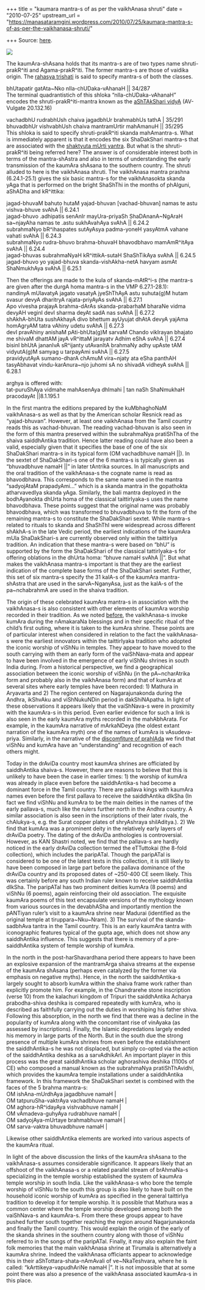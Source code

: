 +++
title = "kaumara mantra-s of as per the vaikhAnasa shruti"
date = "2010-07-25"
upstream_url = "https://manasataramgini.wordpress.com/2010/07/25/kaumara-mantra-s-of-as-per-the-vaikhanasa-shruti/"

+++
Source: [here](https://manasataramgini.wordpress.com/2010/07/25/kaumara-mantra-s-of-as-per-the-vaikhanasa-shruti/).

[![](https://i2.wp.com/lh3.ggpht.com/_hjuA1bE0hBw/TE0r_w2GkzI/AAAAAAAAB3Q/S_HsF2qH3I0/s800/skanda.JPG)](http://picasaweb.google.com/lh/photo/LLIMbk6xazy7UmTFcGSsTg?feat=embedwebsite)

The kaumAra-shAsana holds that its mantra-s are of two types name shruti-prakR^iti and Agama-prakR^iti. The former mantra-s are those of vaidika origin. The [rahasya trishati](https://manasataramgini.wordpress.com/2009/09/15/kumara-trishati/) is said to specify mantra-s of both the classes.

bhUtapatir gatAta\~Nko nIla-chUDaka-vAhanaH \|\| 34/287  
The terminal quadrantistich of this shloka “nIla-chUDaka-vAhanaH” encodes the shruti-prakR^iti-mantra known as the [aShTAkShari vidyA](https://manasataramgini.wordpress.com/2007/05/30/the-code-of-the-ashtakshari-vidya/)
(AV-Vulgate 20.132.16)

vachadbhU rudrabhUsh chaiva jagadbhUr brahmabhUs tathA \| 35/291  
bhuvadbhUr vishvabhUsh chaiva mantramUrtir mahAmanuH \|\| 35/295  
This shloka is said to specify shruti-prakR^iti skanda mahAmantra-s. What is immediately apparent is that it encodes the six ShaDakShari mantra-s that are associated with the [shaktyuta mUrti yantra](https://manasataramgini.wordpress.com/2007/08/19/kaumara-yantra-s-according-to-kaumara-tantra-sara-and-kumaradi-mantra-samuchchaya/). But what is the shruti-prakR^iti being referred here? The answer is of considerable interest both in terms of the mantra-shAstra and also in terms of understanding the early transmission of the kaumAra shAsana to the southern country. The shruti alluded to here is the vaikhAnasa shruti. The vaikhAnasa mantra prashna (6.24.1-25.1) gives the six basic mantra-s for the vaikhAnasokta skanda yAga that is performed on the bright ShaShThi in the months of phAlguni, aShADha and kR^ittika:

jagad-bhuvaM bahuto hutaM yajad-bhuvan \[vachad-bhuvan\] namas te astu vishva-bhuve svAhA \|\| 6.24.1  
jagad-bhuvo .adhipatis senAnIr mayUra-priyaSh ShaDAnanA\~NgAraH sa\~njayAha namas te .astu sukhAvahAya svAhA \|\| 6.24.2  
subrahmaNyo bR^ihaspates sutAyAsya padma-yoneH yasyAtmA vahane vahati svAhA \|\| 6.24.3  
subrahmaNyo rudra-bhuvo brahma-bhuvaH bhavodbhavo mamAmR^itAya svAhA \|\| 6.24.4  
jagad-bhuvas subrahmaNyaH kR^ittikA-sutaH ShaShTikAya svAhA \|\| 6.24.5  
jagad-bhuvo yo yajad-bhuva skanda-vishAkha-netA havyam asmAt ShaNmukhAya svAhA \|\| 6.25.1

Then the offerings are made to the kula of skanda-mAtR^i-s (the mantra-s are given after the durgA homa mantra-s in the VMP 6.27.1-28.1):  
nandinyA mUlavatyA jagato vasatyA jyeShThAyA astu suhuta(g)M hutam svasur devyA dharitryA rajata-priyAyAs svAhA \|\| 6.27.1  
Apo vivesha prajayA brahma-dArAs skanda-prabarhaM bharaNe vidma devyAH veginI devI sharma deyAt sadA nas svAhA \|\| 6.27.2  
shAkhA-bhUta sushAkhayA divo bhettum ayUyujat dhAtA devyA yajAma homAgryAM tatra vAhiny udetu svAhA \|\| 6.27.3  
devI pravAhiny anishaM pAti-bhUta(g)M sarvaM Chando vikIrayan bhajato me shivaM dhattAM jayA vR^ittaM jarayatv Adhim eShA svAhA \|\| 6.27.4  
bisinI bhUtA jananIvA sR^ijanty utAvanItA brahmaNy adhy upAste tAM vidyutA(g)M samyag u tarpayAmi svAhA \|\| 6.27.5  
pravidyutAyA sumano-dharA chAmuM vira\~njaty ata eSha panthAH tasyAbhavat vindu-karAnura\~njo juhomi sA no shivadA vidheyA svAhA \|\| 6.28.1

arghya is offered with:  
tat-puruShAya vidmahe mahAsenAya dhImahi \| tan naSh ShaNmukhaH pracodayAt \|\|8.1.195.1

In the first mantra the editions prepared by the kuMbhaghoNaM vaikhAnasa-s as well as that by the American scholar Resnick read as “yajad-bhuvan”. However, at least one vaikhAnasa from the Tamil country reads this as vachad-bhuvan. The reading vachad-bhuvan is also seen in the form of this mantra preserved within the subrahmaNya pratiShTha of the shaiva saiddhAntika tradition. Hence latter reading could have also been a valid, especially given that it specifies the base of one of the six ShaDakShari mantra-s in its typical form (OM vachadbhuve namaH \|\|). In the sextet of ShaDakShari-s one of the 6 mantra-s is typically given as “bhuvadbhuve namaH \|\|” in later tAntrika sources. In all manuscripts and the oral tradition of the vaikhAnasa-s the cognate name is read as bhavodbhava. This corresponds to the same name used in the mantra “sadyojAtaM prapadyAmi…” which is a skanda mantra in the gopathokta atharvavedIya skanda yAga. Similarly, the bali mantra deployed in the bodhAyanokta dhUrta homa of the classical taittirIyaka-s uses the name bhavodbhava. These points suggest that the original name was probably bhavodbhava, which was transformed to bhuvadbhuva to fit the form of the remaining mantra-s to constitute the ShaDakShari sextet. While mantra-s related to rituals to skanda and ShaShThI were widespread across different shAkhA-s in the late Vedic period, the earliest indications of the kaumAra mUla ShaDakShari-s are currently observed only within the taittirIya tradition. An indication that these mantra-s were based on “bhU” is supported by the form the ShaDakShari of the classical tattirIyaka-s for offering oblations in the dhUrta homa: “bhuve namaH svAhA \|\|”. But what makes the vaikhAnasa mantra-s important is that they are the earliest indication of the complete base forms of the ShaDakShari sextet. Further, this set of six mantra-s specify the 31 kalA-s of the kaumAra mantra-shAstra that are used in the sarvA\~NganyAsa, just as the kalA-s of the pa\~nchabrahmA are used in the shaiva tradition.

The origin of these celebrated kaumAra mantra-s in association with the vaikhAnasa-s is also consistent with other elements of kaumAra worship recorded in their tradition. As we noted [before](https://manasataramgini.wordpress.com/2007/02/19/vaikhanasa-childhood-rites-pertaining-to-kumara/), the vaikhAnasa-s invoke kumAra during the nAmakaraNa blessings and in their specific ritual of the child’s first outing, where it is taken to the kumAra shrine. These points are of particular interest when considered in relation to the fact the vaikhAnasa-s were the earliest innovators within the taittirIyaka tradition who adopted the iconic worship of viShNu in temples. They appear to have moved to the south carrying with them an early form of the vaiShNava-mata and appear to have been involved in the emergence of early viShNu shrines in south India during. From a historical perspective, we find a geographical association between the iconic worship of viShNu (in the pA\~ncharAtrika form and probably also in the vaikhAnasa form) and that of kumAra at several sites where early temples have been recorded: 1) Mathura in Aryavarta and 2) The region centered on Nagarajunakonda during the Andhra, ikShvAku and viShNukuNDin period in dakShiNApatha. In light of these observations it appears likely that the vaiShNava-s were in proximity with the kaumAra-s in this period. Even earlier evidence for such a link is also seen in the early kaumAra myths recorded in the mahAbhArata. For example, in the kaumAra narrative of mArkaNDeya (the oldest extant narration of the kaumAra myth) one of the names of kumAra is vAsudeva-priya. Similarly, in the narrative of the [discomfiture of prahlAda](https://manasataramgini.wordpress.com/2005/08/07/the-fall-of-prahlada/) we find that viShNu and kumAra have an “understanding” and recognition of each others might.

Today in the drAviDa country most kaumAra shrines are officiated by saiddhAntika shaiva-s. However, there are reasons to believe that this is unlikely to have been the case in earlier times: 1) the worship of kumAra was already in place even before the saiddhAntika-s had become a dominant force in the Tamil country. There are pallava kings with kaumAra names even before the first pallava to receive the saiddhAntika dIkSha (In fact we find viShNu and kumAra to be the main deities in the names of the early pallava-s, much like the rulers further north in the Andhra country. A similar association is also seen in the inscriptions of their later rivals, the chAlukya-s, e.g. the Surat copper plates of shryAshraya shilAditya.). 2) We find that kumAra was a prominent deity in the relatively early layers of drAviDa poetry. The dating of the drAviDa anthologies is controversial. However, as KAN Shastri noted, we find that the pallava-s are hardly noticed in the early drAviDa collection termed the eTTuttokai (the 8-fold collection), which includes the paripATal. Though the paripATal is considered to be one of the latest texts in this collection, it is still likely to have been composed in large part before the pallava dominance of the drAviDa country and its proposed dates of \~250-400 CE seem likely. This was certainly before any south Indian ruler known to receive saiddhAntika dIkSha. The paripATal has two prominent deities kumAra (8 poems) and viShNu (6 poems), again reinforcing their old association. The exquisite kaumAra poems of this text encapsulate versions of the mythology known from various sources in the devabhASha and importantly mention the pANTiyan ruler’s visit to a kaumAra shrine near Madurai (identified as the original temple at tiruppara\~Nku\~Nram). 3) The survival of the skanda-sadbhAva tantra in the Tamil country. This is an early kaumAra tantra with iconographic features typical of the gupta age, which does not show any saiddhAntika influence. This suggests that there is memory of a pre-saiddhAntika system of temple worship of kumAra.

In the north in the post-harShavardhana period there appears to have been an explosive expansion of the mantramArga shaiva streams at the expense of the kaumAra shAsana (perhaps even catalyzed by the former via emphasis on negative myths). Hence, in the north the saiddhAntika-s largely sought to absorb kumAra within the shaiva frame work rather than explicitly promote him. For example, in the Chandrarehe stone inscription (verse 10) from the kalachuri kingdom of Tripuri the saiddhAntika Acharya prabodha-shiva deshika is compared repeatedly with kumAra, who is described as faithfully carrying out the duties in worshiping his father shiva. Following this absorption, in the north we find that there was a decline in the popularity of kumAra along with the concomitant rise of vinAyaka (as assessed by inscriptions). Finally, the Islamic depredations largely ended his memory in large parts of the North. But in the south due the strong presence of multiple kumAra shrines from even before the establishment the saiddhAntika-s he was not displaced, but simply co-opted via the action of the saiddhAntika deshika as a sarvAdhikArI. An important player in this process was the great saiddhAntika scholar aghorashiva deshika (1100s of CE) who composed a manual known as the subrahmaNya pratiShThAvidhi, which provides the kaumAra temple installations under a saiddhAntika framework. In this framework the ShaDakShari sextet is combined with the faces of the 5 brahma mantra-s:  
OM ishAna-mUrdhAya jagadbhuve namaH \|  
OM tatpuruSha-vaktrAya vachadbhuve namaH \|  
OM aghora-hR^idayAya vishvabhuve namaH \|  
OM vAmadeva-guhyAya rudrabhuve namaH \|  
OM sadyojAya-mUrtaye brahmabhuve namaH \|  
OM sarva-vaktra bhuvadbhuve namaH \|

Likewise other saiddhAntika elements are worked into various aspects of the kaumAra ritual.

In light of the above discussion the links of the kaumAra shAsana to the vaikhAnasa-s assumes considerable significance. It appears likely that an offshoot of the vaikhAnasa-s or a related parallel stream of brAhmaNa-s specializing in the temple worship established the system of kaumAra temple worship in south India. Like the vaikhAnasa-s who bore the temple worship of viShNu to the south this group is also likely to have built on the household iconic worship of kumAra as specified in the general taittirIya tradition to develop it for temple worship. It is possible that Mathura was a common center where the temple worship developed among both the vaiShNava-s and kaumAra-s. From there these groups appear to have pushed further south together reaching the region around Nagarjunakonda and finally the Tamil country. This would explain the origin of the early of the skanda shrines in the southern country along with those of viShNu referred to in the songs of the paripATal. Finally, it may also explain the faint folk memories that the main vaikhAnasa shrine at Tirumala is alternatively a kaumAra shrine. Indeed the vaikhAnasa officiants appear to acknowledge this in their aShTottara-shata-nAmAvali of ve\~NkaTeshvara, where he is called: “kArttikeya-vapudhAriNe namaH \|”. It is not impossible that at some point there was also a presence of the vaikhAnasa associated kaumAra-s in this place.

